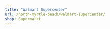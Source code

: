 ```yaml
---
title: "Walmart Supercenter"
url: /north-myrtle-beach/walmart-supercenter/
shop: Supermarkt
---
```

